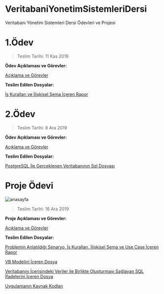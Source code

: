 # VeritabaniYonetimSistemleriDersi
Veritabanı Yönetim Sistemleri Dersi Ödevleri ve Projesi
# 1.Ödev
> Teslim Tarihi: 11 Kas 2019

**Ödev Açıklaması ve Görevler:**

[Açıklama ve Görevler](https://github.com/yenilikci/VeritabaniYonetimSistemleriDersi/blob/master/1.Odev/%C3%96dev%20A%C3%A7%C4%B1klamas%C4%B1.pdf "Açıklama")

**Teslim Edilen Dosyalar:**

[İş Kuralları ve İlişkisel Şema İçeren Rapor](https://github.com/yenilikci/VeritabaniYonetimSistemleriDersi/blob/master/1.Odev/Odev1.pdf "İş Kuralları ve İlişkisel Şema")

# 2.Ödev
> Teslim Tarihi: 8 Ara 2019

**Ödev Açıklaması ve Görevler:**

[Açıklama ve Görevler](https://github.com/yenilikci/VeritabaniYonetimSistemleriDersi/blob/master/2.Odev/%C3%96dev%20A%C3%A7%C4%B1klama.pdf "Açıklama ve Görevler")

**Teslim Edilen Dosyalar:**

[PostgreSQL İle Gerçeklenen Veritabanının Sql Dosyası](https://github.com/yenilikci/VeritabaniYonetimSistemleriDersi/blob/master/2.Odev/Odev2_G181210023_MuhammedMelihCelik_22A.sql "PostgreSQL İle Gerçeklenen Veritabanının Sql Dosyası")

# Proje Ödevi
![anasayfa](https://user-images.githubusercontent.com/57464067/82175859-c2b41e80-98dd-11ea-9b13-0d60f6855d13.gif)

> Teslim Tarihi: 16 Ara 2019

**Proje Açıklaması ve Görevler:**

[Açıklama ve Görevler](https://github.com/yenilikci/VeritabaniYonetimSistemleriDersi/blob/master/Proje/Proje%20A%C3%A7%C4%B1klama.pdf "Açıklama ve Görevler")

**Teslim Edilen Dosyalar:**

[Problemin Anlatıldığı Senaryo, İş Kuralları, İlişkisel Şema ve Use Case İçeren Rapor](https://github.com/yenilikci/VeritabaniYonetimSistemleriDersi/blob/master/Proje/Proje.pdf "Problemin Anlatıldığı Senaryo, İş Kuralları, İlişkisel Şema ve Use Case İçeren Rapor")

[VB Modelini İçeren Dosya](https://github.com/yenilikci/VeritabaniYonetimSistemleriDersi/blob/master/Proje/VB.png "VB Modelini İçeren Dosya")

[Veritabanını İçerisindeki Veriler ile Birlikte Oluşturmayı Sağlayan SQL İfadelerini İçeren Dosya ](https://github.com/yenilikci/VeritabaniYonetimSistemleriDersi/blob/master/Proje/projeodevi.sql "Veritabanını İçerisindeki Veriler ile Birlikte Oluşturmayı Sağlayan SQL İfadelerini İçeren Dosya ")

[Uygulamanın Kaynak Kodları](https://github.com/yenilikci/VeritabaniYonetimSistemleriDersi/tree/master/Proje/yetenhack "Uygulamanın Kaynak Kodları")
